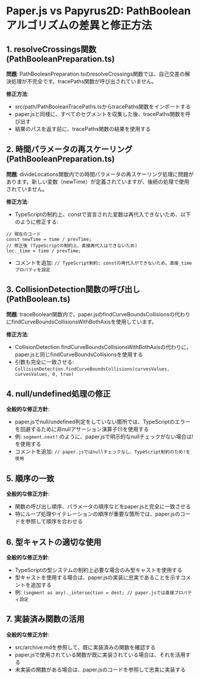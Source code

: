 # Paper.js vs Papyrus2D: PathBoolean アルゴリズムの差異と修正方法

## 1. resolveCrossings関数 (PathBooleanPreparation.ts)

**問題**: PathBooleanPreparation.tsのresolveCrossings関数では、自己交差の解決処理が不完全です。tracePaths関数が呼び出されていません。

**修正方法**: 
- src/path/PathBooleanTracePaths.tsからtracePaths関数をインポートする
- paper.jsと同様に、すべてのセグメントを収集した後、tracePaths関数を呼び出す
- 結果のパスを返す前に、tracePaths関数の結果を使用する

## 2. 時間パラメータの再スケーリング (PathBooleanPreparation.ts)

**問題**: divideLocations関数内での時間パラメータの再スケーリング処理に問題があります。新しい変数（newTime）が定義されていますが、後続の処理で使用されていません。

**修正方法**:
- TypeScriptの制約上、constで宣言された変数は再代入できないため、以下のように修正する:
```
// 現在のコード
const newTime = time / prevTime;
// 修正後 (TypeScriptの制約上、直接再代入はできないため)
loc._time = time / prevTime;
```
- コメントを追加: `// TypeScript制約: constの再代入ができないため、直接_timeプロパティを設定`

## 3. CollisionDetection関数の呼び出し (PathBoolean.ts)

**問題**: traceBoolean関数内で、paper.jsのfindCurveBoundsCollisionsの代わりにfindCurveBoundsCollisionsWithBothAxisを使用しています。

**修正方法**:
- CollisionDetection.findCurveBoundsCollisionsWithBothAxisの代わりに、paper.jsと同じfindCurveBoundsCollisionsを使用する
- 引数も完全に一致させる: `CollisionDetection.findCurveBoundsCollisions(curvesValues, curvesValues, 0, true)`

## 4. null/undefined処理の修正

**全般的な修正方針**:
- paper.jsでnull/undefined判定をしていない箇所では、TypeScriptのエラーを回避するために非nullアサーション演算子(!)を使用する
- 例: `segment.next!` のように、paper.jsで明示的なnullチェックがない場合は!を使用する
- コメントを追加: `// paper.jsではnullチェックなし、TypeScript制約のため!を使用`

## 5. 順序の一致

**全般的な修正方針**:
- 関数の呼び出し順序、パラメータの順序などをpaper.jsと完全に一致させる
- 特にループ処理やイテレーションの順序が重要な箇所では、paper.jsのコードを参照して順序を合わせる

## 6. 型キャストの適切な使用

**全般的な修正方針**:
- TypeScriptの型システムの制約上必要な場合のみ型キャストを使用する
- 型キャストを使用する場合は、paper.jsの実装に忠実であることを示すコメントを追加する
- 例: `(segment as any)._intersection = dest; // paper.jsでは直接プロパティ設定`

## 7. 実装済み関数の活用

**全般的な修正方針**:
- src/archive.mdを参照して、既に実装済みの関数を確認する
- paper.jsで使用されている関数が既に実装されている場合は、それを活用する
- 未実装の関数がある場合は、paper.jsのコードを参照して忠実に実装する